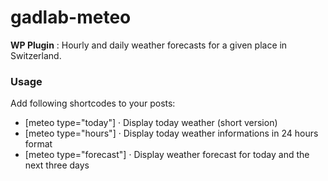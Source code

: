 # gadlab-meteo
**WP Plugin** : Hourly and daily weather forecasts for a given place in Switzerland. 

### Usage
Add following shortcodes to your posts: 

- [meteo type="today"] · Display today weather (short version)
- [meteo type="hours"] · Display today weather informations in 24 hours format
- [meteo type="forecast"] · Display weather forecast for today and the next three days
